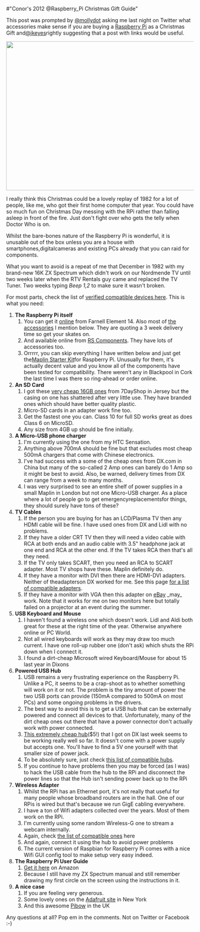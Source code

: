 #"Conor's 2012 @Raspberry_Pi Christmas Gift Guide"

This post was prompted by <a href="http://twitter.com/mollydot">@mollydot</a> asking me last night on Twitter what accessories make sense if you are buying a <a href="http://www.raspberrypi.org/">Raspberry Pi</a> as a Christmas Gift and<a href="http://twitter.com/jkeyes">@jkeyes</a>rightly suggesting that a post with links would be useful.

<a href="http://www.raspberrypi.org/"><img class="size-full wp-image-905 aligncenter" title="santa_pi" src="http://conoroneill.net/wp-content/uploads/2012/11/santa_pi.png" alt="" width="600" height="399" /></a>

I really think this Christmas could be a lovely replay of 1982 for a lot of people, like me, who got their first home computer that year. You could have so much fun on Christmas Day messing with the RPi rather than falling asleep in front of the fire. Just don't fight over who gets the telly when Doctor Who is on.

Whilst the bare-bones nature of the Raspberry Pi is wonderful, it is unusable out of the box unless you are a house with smartphones,digitalcameras and existing PCs already that you can raid for components.

What you want to avoid is a repeat of me that December in 1982 with my brand-new 16K ZX Spectrum which didn't work on our Nordmende TV until two weeks later when the RTV Rentals guy came and replaced the TV Tuner. Two weeks typing <em>Beep 1,2</em> to make sure it wasn't broken.

For most parts, check the list of <a href="http://elinux.org/RPi_VerifiedPeripherals">verified compatible devices here</a>. This is what you need:
<ol>
	<li><strong>The Raspberry Pi itself</strong>
<ol>
	<li>You can get it <a href="http://downloads.element14.com/raspberryPi1.html?isRedirect=true">online</a> from Farnell Element 14. Also most of <a href="http://ie.farnell.com/raspberry-pi-accessories">the accessories</a> I mention below. They are quoting a 3 week delivery time so get your skates on.</li>
	<li>And available online from <a href="http://raspberrypi.rsdelivers.com/default.aspx?cl=1">RS Components</a>. They have lots of accessories too.</li>
	<li>Orrrrr, you can skip everything I have written below and just get the<a href="http://www.maplin.co.uk/raspberry-piandreg-board-and-starter-kit-652805">Maplin Starter Kit</a>for Raspberry Pi. Unusually for them, it's actually decent value and you know all of the components have been tested for compatibility. There weren't any in Blackpool in Cork the last time I was there so ring-ahead or order online.</li>
</ol>
</li>
	<li><strong>An SD Card</strong>
<ol>
	<li>I got these <a href="http://www.7dayshop.com/7dayshop-professional-high-speed-sdhc-memory-card-16gb-class-10?cat=17&amp;cl=573">very cheap 16GB ones</a> from 7DayShop in Jersey but the casing on one has shattered after very little use. They have branded ones which should have better quality plastic.</li>
	<li>Micro-SD cards in an adapter work fine too.</li>
	<li>Get the fastest one you can. Class 10 for full SD works great as does Class 6 on MicroSD.</li>
	<li>Any size from 4GB up should be fine initially.</li>
</ol>
</li>
	<li><strong>A Micro-USB phone charger</strong>
<ol>
	<li>I'm currently using the one from my HTC Sensation.</li>
	<li>Anything above 700mA should be fine but that excludes most cheap 500mA chargers that come with Chinese electronics.</li>
	<li>I've had success with a some of the cheap ones from DX.com in China but many of the so-called 2 Amp ones can barely do 1 Amp so it might be best to avoid. Also, be warned, delivery times from DX can range from a week to many months.</li>
	<li>I was very surprised to see an entire shelf of power supplies in a small Maplin in London but not one Micro-USB charger. As a place where a lot of people go to get emergencyreplacementsfor things, they should surely have tons of these?</li>
</ol>
</li>
	<li><strong>TV Cables</strong>
<ol>
	<li>If the person you are buying for has an LCD/Plasma TV then any HDMI cable will be fine. I have used ones from DX and Lidl with no problems.</li>
	<li>If they have a older CRT TV then they will need a video cable with RCA at both ends and an audio cable with 3.5" headphone jack at one end and RCA at the other end. If the TV takes RCA then that's all they need.</li>
	<li>If the TV only takes SCART, then you need an RCA to SCART adapter. Most TV shops have these. Maplin definitely do.</li>
	<li>If they have a monitor with DVI then there are HDMI-DVI adapters. Neither of theadapterson DX worked for me. See this page <a href="http://elinux.org/RPi_VerifiedPeripherals#Powered_USB_Hubs">for a list of compatible adapters</a>.</li>
	<li>If they have a monitor with VGA then this adapter on <a href="http://www.ebay.com/itm/BK-HDMI-Male-VGA-RGB-Female-HDMI-VGA-Video-Converter-adapter-1080P-PC-/140890052589?_trksid=p2047675.m1850&amp;_trkparms=aid%3D222002%26algo%3DSIC.FIT%26ao%3D1%26asc%3D11%26meid%3D3728751576962345077%26pid%3D100011%26prg%3D1005%26rk%3D1%26sd%3D130699741793%26">eBay</a> _may_ work. Note that it works for me on two monitors here but totally failed on a projector at an event during the summer.</li>
</ol>
</li>
	<li><strong>USB Keyboard and Mouse</strong>
<ol>
	<li>I haven't found a wireless one which doesn't work. Lidl and Aldi both great for these at the right time of the year. Otherwise anywhere online or PC World.</li>
	<li>Not all wired keyboards will work as they may draw too much current. I have one roll-up rubber one (don't ask) which shuts the RPi down when I connect it.</li>
	<li>I found a dirt-cheap Microsoft wired Keyboard/Mouse for about 15 last year in Dixons</li>
</ol>
</li>
	<li><strong>Powered USB Hub</strong>
<ol>
	<li>USB remains a very frustrating experience on the Raspberry Pi. Unlike a PC, it seems to be a crap-shoot as to whether something will work on it or not. The problem is the tiny amount of power the two USB ports can provide (150mA compared to 500mA on most PCs) and some ongoing problems in the drivers.</li>
	<li>The best way to avoid this is to get a USB hub that can be externally powered and connect all devices to that. Unfortunately, many of the dirt cheap ones out there that have a power connector don't actually work with power connected.</li>
	<li><a href="http://dx.com/p/4-port-usb-2-0-hub-7980">This extremely cheap hub</a>($5!) that I got on DX last week seems to be working really well so far. It doesn't come with a power supply but accepts one. You'll have to find a 5V one yourself with that smaller size of power jack.</li>
	<li>To be absolutely sure, just check <a href="http://elinux.org/RPi_VerifiedPeripherals#Powered_USB_Hubs">this list of compatible hubs</a>.</li>
	<li>If you continue to have problems then you may be forced (as I was) to hack the USB cable from the hub to the RPi and disconnect the power lines so that the Hub isn't sending power back up to the RPi</li>
</ol>
</li>
	<li><strong>Wireless Adapter</strong>
<ol>
	<li>Whilst the RPi has an Ethernet port, it's not really that useful for many people whose broadband routers are in the hall. One of our RPis is wired but that's because we run GigE cabling everywhere.</li>
	<li>I have a ton of Wifi adapters collected over the years. Most of them work on the RPi.</li>
	<li>I'm currently using some random Wireless-G one to stream a webcam internally.</li>
	<li>Again, check <a href="http://elinux.org/RPi_VerifiedPeripherals#USB_WiFi_Adapters">the list of compatible ones</a> here</li>
	<li>And again, connect it using the hub to avoid power problems</li>
	<li>The current version of Raspbian for Raspberry Pi comes with a nice Wifi GUI config tool to make setup very easy indeed.</li>
</ol>
</li>
	<li><strong>The Raspberry Pi User Guide</strong>
<ol>
	<li><a href="http://www.amazon.co.uk/Raspberry-User-Guide-Eben-Upton/dp/111846446X/ref=sr_1_5?ie=UTF8&amp;qid=1353918867&amp;sr=8-5">Get it here</a> on Amazon</li>
	<li>Because I still have my ZX Spectrum manual and still remember drawing my first circle on the screen using the instructions in it.</li>
</ol>
</li>
	<li><strong>A nice case</strong>
<ol>
	<li>If you are feeling very generous.</li>
	<li>Some lovely ones on the <a href="http://www.adafruit.com/category/105">Adafruit site</a> in New York</li>
	<li>And this awesome <a href="http://pibow.com/">Pibow</a> in the UK</li>
</ol>
</li>
</ol>
Any questions at all? Pop em in the comments. Not on Twitter or Facebook :-)